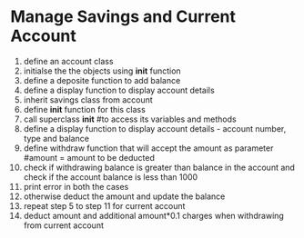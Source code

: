 # Manage Savings and Current Account

1. define an account class
2. initialse the the objects using __init__ function
3. define a deposite function to add balance
4. define a display function to display account details
5. inherit savings class from account
6. define __init__ function for this class
7. call superclass __init__ #to access its variables and methods
8. define a display function to display account details - account number, type and balance
9. define withdraw function that will accept the amount as parameter #amount = amount to be deducted
10. check if withdrawing balance is greater than balance in the account and check if the account balance is less than 1000
11. print error in both the cases
12. otherwise deduct the amount and update the balance
13. repeat step 5 to step 11 for current account
14. deduct amount and additional amount*0.1 charges when withdrawing from current account
